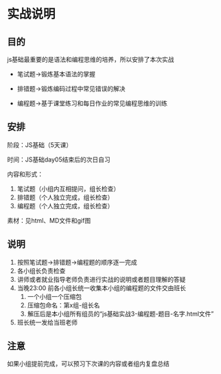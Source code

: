 # 实战说明

## 目的

js基础最重要的是语法和编程思维的培养，所以安排了本次实战

- 笔试题→锻炼基本语法的掌握

- 排错题→锻炼编码过程中常见错误的解决

- 编程题→基于课堂练习和每日作业的常见编程思维的训练

## 安排

阶段：JS基础（5天课）

时间：JS基础day05结束后的次日自习

内容和形式：

1. 笔试题（小组内互相提问，组长检查）  
2. 排错题（个人独立完成，组长检查）  
3. 编程题（个人独立完成，组长检查）

素材：见html、MD文件和gif图

## 说明

1. 按照笔试题→排错题→编程题的顺序逐一完成
2. 各小组长负责检查
3. 讲师或者就业指导老师负责进行实战的说明或者题目理解的答疑
4. 当晚23:00 前各小组长统一收集本小组的编程题的文件交由班长
   1. 一个小组一个压缩包
   2. 压缩包命名：第x组-组长名
   3. 解压后是本小组所有组员的“js基础实战3-编程题-题目-名字.html文件”
5. 班长统一发给当班老师

## 注意

如果小组提前完成，可以预习下次课的内容或者组内复盘总结

